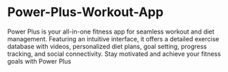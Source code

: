 # Power-Plus-Workout-App
Power Plus is your all-in-one fitness app for seamless workout and diet management. Featuring an intuitive interface, it offers a detailed exercise database with videos, personalized diet plans, goal setting, progress tracking, and social connectivity. Stay motivated and achieve your fitness goals with Power Plus
